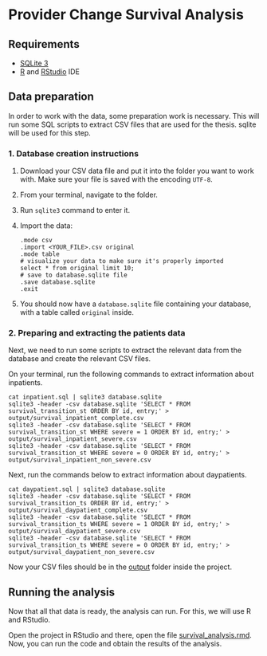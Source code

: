 # Provider Change Survival Analysis

## Requirements

- [SQLite 3](https://www.sqlite.org/)
- [R](https://www.r-project.org/)
  and [RStudio](https://posit.co/download/rstudio-desktop/) IDE

## Data preparation

In order to work with the data, some preparation work is necessary.
This will run some SQL scripts to extract CSV files that are used for the
thesis.
sqlite will be used for this step.

### 1. Database creation instructions

1. Download your CSV data file and put it into the folder you want to work with.
   Make sure your file is saved with the encoding `UTF-8`.

2. From your terminal, navigate to the folder.

3. Run `sqlite3` command to enter it.

4. Import the data:

   ```sqlite3
   .mode csv
   .import <YOUR_FILE>.csv original
   .mode table
   # visualize your data to make sure it's properly imported
   select * from original limit 10;
   # save to database.sqlite file
   .save database.sqlite
   .exit
   ```

5. You should now have a `database.sqlite` file containing your database, with a
   table called `original` inside.

### 2. Preparing and extracting the patients data

Next, we need to run some scripts to extract the relevant data from the
database and create the relevant CSV files.

On your terminal, run the following commands to extract information about inpatients.
```shell
cat inpatient.sql | sqlite3 database.sqlite 
sqlite3 -header -csv database.sqlite 'SELECT * FROM survival_transition_st ORDER BY id, entry;' > output/survival_inpatient_complete.csv
sqlite3 -header -csv database.sqlite 'SELECT * FROM survival_transition_st WHERE severe = 1 ORDER BY id, entry;' > output/survival_inpatient_severe.csv
sqlite3 -header -csv database.sqlite 'SELECT * FROM survival_transition_st WHERE severe = 0 ORDER BY id, entry;' > output/survival_inpatient_non_severe.csv
```

Next, run the commands below to extract information about daypatients.

```shell
cat daypatient.sql | sqlite3 database.sqlite
sqlite3 -header -csv database.sqlite 'SELECT * FROM survival_transition_ts ORDER BY id, entry;' > output/survival_daypatient_complete.csv
sqlite3 -header -csv database.sqlite 'SELECT * FROM survival_transition_ts WHERE severe = 1 ORDER BY id, entry;' > output/survival_daypatient_severe.csv
sqlite3 -header -csv database.sqlite 'SELECT * FROM survival_transition_ts WHERE severe = 0 ORDER BY id, entry;' > output/survival_daypatient_non_severe.csv
```

Now your CSV files should be in the [output](output) folder inside the project.

## Running the analysis

Now that all that data is ready, the analysis can run.
For this, we will use R and RStudio.

Open the project in RStudio and there, open the file [survival_analysis.rmd](survival_analysis.rmd).
Now, you can run the code and obtain the results of the analysis.
